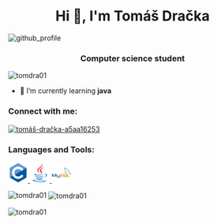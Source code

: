 <h1 align="center">Hi 👋, I'm Tomáš Dračka</h1>

![github_profile](https://user-images.githubusercontent.com/114875545/214131925-08cf921a-7188-4d60-b556-2d8fc54413aa.gif)

<h3 align="center">Computer science student</h3>

<p align="left"> <img src="https://komarev.com/ghpvc/?username=tomdra01&label=Profile%20views&color=0e75b6&style=flat" alt="tomdra01" /> </p>

- 🌱 I’m currently learning **java**

<h3 align="left">Connect with me:</h3>
<p align="left">
<a href="https://linkedin.com/in/tomáš-dračka-a5aa16253" target="blank"><img align="center" src="https://raw.githubusercontent.com/rahuldkjain/github-profile-readme-generator/master/src/images/icons/Social/linked-in-alt.svg" alt="tomáš-dračka-a5aa16253" height="30" width="40" /></a>
</p>

<h3 align="left">Languages and Tools:</h3>
<p align="left"> <a href="https://www.cprogramming.com/" target="_blank" rel="noreferrer"> <img src="https://raw.githubusercontent.com/devicons/devicon/master/icons/c/c-original.svg" alt="c" width="40" height="40"/> </a> <a href="https://www.java.com" target="_blank" rel="noreferrer"> <img src="https://raw.githubusercontent.com/devicons/devicon/master/icons/java/java-original.svg" alt="java" width="40" height="40"/> </a> <a href="https://www.mysql.com/" target="_blank" rel="noreferrer"> <img src="https://raw.githubusercontent.com/devicons/devicon/master/icons/mysql/mysql-original-wordmark.svg" alt="mysql" width="40" height="40"/> </a> </p>

<p><img align="left" src="https://github-readme-stats.vercel.app/api/top-langs?username=tomdra01&show_icons=true&locale=en&layout=compact" alt="tomdra01" /></p>

<p>&nbsp;<img align="center" src="https://github-readme-stats.vercel.app/api?username=tomdra01&show_icons=true&locale=en" alt="tomdra01" /></p>

<p><img align="center" src="https://github-readme-streak-stats.herokuapp.com/?user=tomdra01&" alt="tomdra01" /></p>
